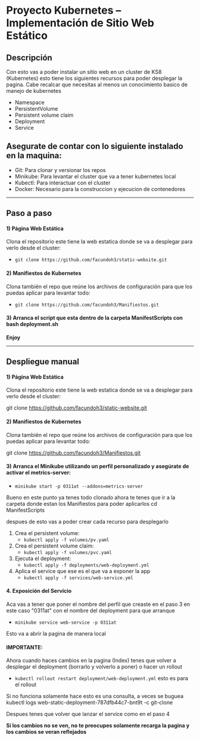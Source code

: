 # Proyecto Kubernetes – Implementación de Sitio Web Estático

## Descripción
Con esto vas a poder instalar un sitio web en un cluster de KS8 (Kubernetes)
esto tiene los siguientes recursos para poder desplegar la pagina.
Cabe recalcar que necesitas al menos un conocimiento basico de manejo de kubernetes 

- Namespace
- PersistentVolume
- Persistent volume claim
- Deployment
- Service

## Asegurate de contar con lo siguiente instalado en la maquina:
- Git: Para clonar y versionar los repos
- Minikube: Para levantar el cluster que va a tener kubernetes local
- Kubectl: Para interactuar con el cluster
- Docker: Necesario para la construccion y ejecucion de contenedores
________________________________________

## Paso a paso 

#### 1) Página Web Estática
Clona el repositorio este tiene la web estatica donde se va a desplegar para verlo desde el cluster:
* `git clone https://github.com/facundoh3/static-website.git`

#### 2) Manifiestos de Kubernetes
Clona también el repo que reúne los archivos de configuración para que los puedas aplicar para levantar todo:
* `git clone https://github.com/facundoh3/Manifiestos.git`

#### 3) Arranca el script que esta dentro de la carpeta ManifestScripts con bash deployment.sh 

**Enjoy**
________________________________________
## Despliegue manual
#### 1) Página Web Estática
Clona el repositorio este tiene la web estatica donde se va a desplegar para verlo desde el cluster:

git clone https://github.com/facundoh3/static-website.git
#### 2) Manifiestos de Kubernetes
Clona también el repo que reúne los archivos de configuración para que los puedas aplicar para levantar todo:

git clone https://github.com/facundoh3/Manifiestos.git


#### 3) Arranca el Minikube utilizando un perfil personalizado y asegúrate de activar el metrics-server:
* `minikube start -p 0311at --addons=metrics-server`

Bueno en este punto ya tenes todo clonado ahora te tenes que ir a la carpeta donde estan los Manifiestos para poder aplicarlos 
cd ManifestScripts

despues de esto vas a poder crear cada recurso para desplegarlo 

1. Crea el persistent volume:
   * `kubectl apply -f volumes/pv.yaml`
2. Crea el persistent volume claim:
   * `kubectl apply -f volumes/pvc.yaml`
3. Ejecuta el deployment:
   * `kubectl apply -f deployments/web-deployment.yml`
4. Aplica el service que ese es el que va a exponer la app
   * `kubectl apply -f services/web-service.yml`


#### 4. Exposición del Servicio
Aca vas a tener que poner el nombre del perfil que creaste en el paso 3 en este caso "0311at" con el nombre del deployment para que arranque
* `minikube service web-service -p 0311at`

Esto va a abrir la pagina de manera local 

#### IMPORTANTE:
Ahora cuando haces cambios en la pagina (Index) tenes que volver a desplegar el deployment (borrarlo y volverlo a poner) o hacer un rollout  
- `kubectl rollout restart deployment/web-deployment.yml` esto es para el rollout

Si no funciona solamente hace esto es una consulta, a veces se buguea 
kubectl logs web-static-deployment-787dfb44c7-bnt9t -c git-clone

Despues tenes que volver que lanzar el service como en el paso 4

**Si los cambios no se ven, no te preocupes solamente recarga la pagina y los cambios se veran reflejados**
